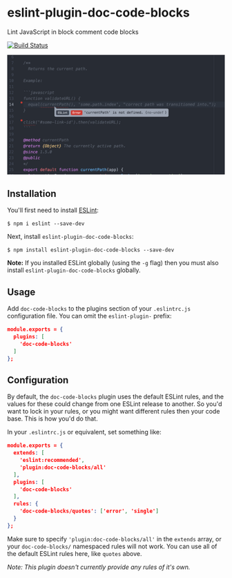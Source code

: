 # eslint-plugin-doc-code-blocks

Lint JavaScript in block comment code blocks

[![Build Status](https://travis-ci.org/knownasilya/eslint-plugin-doc-code-blocks.svg?branch=master)](https://travis-ci.org/knownasilya/eslint-plugin-doc-code-blocks)

![Screenshot](screenshot.png)

## Installation

You'll first need to install [ESLint](http://eslint.org):

```
$ npm i eslint --save-dev
```

Next, install `eslint-plugin-doc-code-blocks`:

```
$ npm install eslint-plugin-doc-code-blocks --save-dev
```

**Note:** If you installed ESLint globally (using the `-g` flag) then you must also install `eslint-plugin-doc-code-blocks` globally.

## Usage

Add `doc-code-blocks` to the plugins section of your `.eslintrc.js` configuration file. You can omit the `eslint-plugin-` prefix:

```json
module.exports = {
  plugins: [
    'doc-code-blocks'
  ]
};
```

## Configuration

By default, the `doc-code-blocks` plugin uses the default ESLint rules, and the values for these could change
from one ESLint release to another. So you'd want to lock in your rules, or you might want different rules
then your code base. This is how you'd do that.

In your `.eslintrc.js` or equivalent, set something like:

```json
module.exports = {
  extends: [
    'eslint:recommended',
    'plugin:doc-code-blocks/all'
  ],
  plugins: [
    'doc-code-blocks'
  ],
  rules: {
    'doc-code-blocks/quotes': ['error', 'single']
  }
};
```

Make sure to specify `'plugin:doc-code-blocks/all'` in the `extends` array, or your `doc-code-blocks/` namespaced rules will not work.
You can use all of the default ESLint rules here, like `quotes` above.

*Note: This plugin doesn't currently provide any rules of it's own.*

